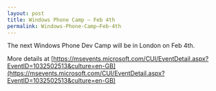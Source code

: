 ```yaml
---
layout: post
title: Windows Phone Camp – Feb 4th
permalink: Windows-Phone-Camp–Feb-4th
---
```


The next Windows Phone Dev Camp will be in London on Feb 4th.

More details at [https://msevents.microsoft.com/CUI/EventDetail.aspx?EventID=1032502513&culture=en-GB](https://msevents.microsoft.com/CUI/EventDetail.aspx?EventID=1032502513&culture=en-GB)
